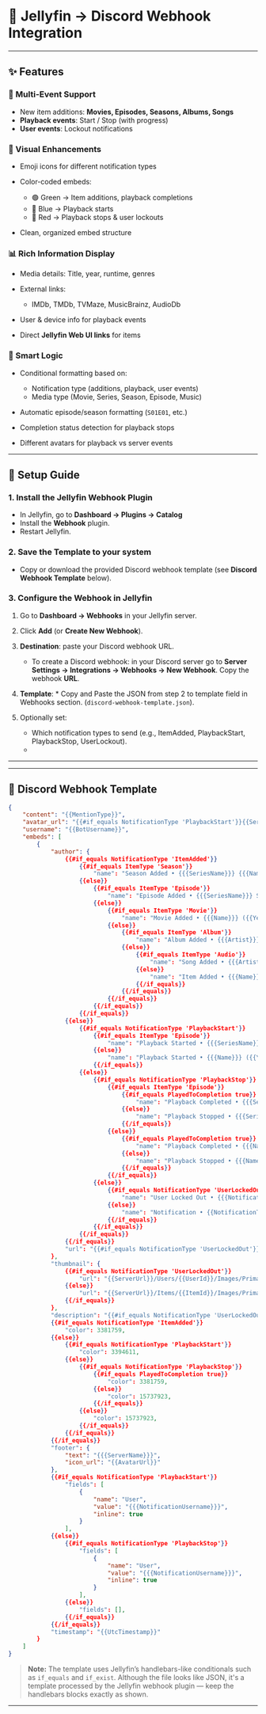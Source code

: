 # 📢 Jellyfin → Discord Webhook Integration
---

## ✨ Features

### 🎯 Multi-Event Support

* New item additions: **Movies, Episodes, Seasons, Albums, Songs**
* **Playback events**: Start / Stop (with progress)
* **User events**: Lockout notifications

### 🎨 Visual Enhancements

* Emoji icons for different notification types
* Color-coded embeds:

  * 🟢 Green → Item additions, playback completions
  * 🔵 Blue → Playback starts
  * 🔴 Red → Playback stops & user lockouts
* Clean, organized embed structure

### 📊 Rich Information Display

* Media details: Title, year, runtime, genres
* External links:

  * IMDb, TMDb, TVMaze, MusicBrainz, AudioDb
* User & device info for playback events
* Direct **Jellyfin Web UI links** for items

### 🔧 Smart Logic

* Conditional formatting based on:

  * Notification type (additions, playback, user events)
  * Media type (Movie, Series, Season, Episode, Music)
* Automatic episode/season formatting (`S01E01`, etc.)
* Completion status detection for playback stops
* Different avatars for playback vs server events

---

## 📂 Setup Guide

### 1. Install the Jellyfin Webhook Plugin

* In Jellyfin, go to **Dashboard → Plugins → Catalog**
* Install the **Webhook** plugin.
* Restart Jellyfin.

### 2. Save the Template to your system

* Copy or download the provided Discord webhook template (see **Discord Webhook Template** below).

### 3. Configure the Webhook in Jellyfin

1. Go to **Dashboard → Webhooks** in your Jellyfin server.
2. Click **Add** (or **Create New Webhook**).
3. **Destination**: paste your Discord webhook URL.

   * To create a Discord webhook: in your Discord server go to **Server Settings → Integrations → Webhooks → New Webhook**. Copy the webhook **URL**.
4. **Template**: * Copy and Paste the JSON from step 2 to template field in Webhooks section. (`discord-webhook-template.json`).
5. Optionally set:
   * Which notification types to send (e.g., ItemAdded, PlaybackStart, PlaybackStop, UserLockout).
   * 
---
---

## 📄 Discord Webhook Template

```json
{
    "content": "{{MentionType}}",
    "avatar_url": "{{#if_equals NotificationType 'PlaybackStart'}}{{ServerUrl}}/Users/{{UserId}}/Images/Primary{{else}}{{#if_equals NotificationType 'PlaybackStop'}}{{ServerUrl}}/Users/{{UserId}}/Images/Primary{{else}}{{AvatarUrl}}{{/if_equals}}{{/if_equals}}",
    "username": "{{BotUsername}}",
    "embeds": [
        {
            "author": {
                {{#if_equals NotificationType 'ItemAdded'}}
                    {{#if_equals ItemType 'Season'}}
                        "name": "Season Added • {{{SeriesName}}} {{{Name}}}",
                    {{else}}
                        {{#if_equals ItemType 'Episode'}}
                            "name": "Episode Added • {{{SeriesName}}} S{{SeasonNumber00}}E{{EpisodeNumber00}} ~ {{{Name}}}",
                        {{else}}
                            {{#if_equals ItemType 'Movie'}}
                                "name": "Movie Added • {{{Name}}} ({{Year}})",
                            {{else}}
                                {{#if_equals ItemType 'Album'}}
                                    "name": "Album Added • {{{Artist}}} - {{{Name}}}",
                                {{else}}
                                    {{#if_equals ItemType 'Audio'}}
                                        "name": "Song Added • {{{Artist}}} - {{{Name}}}",
                                    {{else}}
                                        "name": "Item Added • {{{Name}}}",
                                    {{/if_equals}}
                                {{/if_equals}}
                            {{/if_equals}}
                        {{/if_equals}}
                    {{/if_equals}}
                {{else}}
                    {{#if_equals NotificationType 'PlaybackStart'}}
                        {{#if_equals ItemType 'Episode'}}
                            "name": "Playback Started • {{{SeriesName}}} S{{SeasonNumber00}}E{{EpisodeNumber00}} ~ {{{Name}}}",
                        {{else}}
                            "name": "Playback Started • {{{Name}}} ({{Year}})",
                        {{/if_equals}}
                    {{else}}
                        {{#if_equals NotificationType 'PlaybackStop'}}
                            {{#if_equals ItemType 'Episode'}}
                                {{#if_equals PlayedToCompletion true}}
                                    "name": "Playback Completed • {{{SeriesName}}} S{{SeasonNumber00}}E{{EpisodeNumber00}} ~ {{{Name}}}",
                                {{else}}
                                    "name": "Playback Stopped • {{{SeriesName}}} S{{SeasonNumber00}}E{{EpisodeNumber00}} ~ {{{Name}}}",
                                {{/if_equals}}
                            {{else}}
                                {{#if_equals PlayedToCompletion true}}
                                    "name": "Playback Completed • {{{Name}}} ({{Year}})",
                                {{else}}
                                    "name": "Playback Stopped • {{{Name}}} ({{Year}})",
                                {{/if_equals}}
                            {{/if_equals}}
                        {{else}}
                            {{#if_equals NotificationType 'UserLockedOut'}}
                                "name": "User Locked Out • {{{NotificationUsername}}}",
                            {{else}}
                                "name": "Notification • {{NotificationType}}",
                            {{/if_equals}}
                        {{/if_equals}}
                    {{/if_equals}}
                {{/if_equals}}
                "url": "{{#if_equals NotificationType 'UserLockedOut'}}{{ServerUrl}}/web/index.html#!/useredit.html?userId={{UserId}}{{else}}{{ServerUrl}}/web/index.html#!/details?id={{ItemId}}&serverId={{ServerId}}{{/if_equals}}"
            },
            "thumbnail": {
                {{#if_equals NotificationType 'UserLockedOut'}}
                    "url": "{{ServerUrl}}/Users/{{UserId}}/Images/Primary"
                {{else}}
                    "url": "{{ServerUrl}}/Items/{{ItemId}}/Images/Primary"
                {{/if_equals}}
            },
            "description": "{{#if_equals NotificationType 'UserLockedOut'}}> {{{NotificationUsername}}} has been locked out due to too many failed login attempts.{{else}}{{#if_exist Overview}}> {{{Overview}}}{{/if_exist}}{{/if_equals}}{{#if_equals NotificationType 'PlaybackStart'}}{{#if_exist Overview}}\n\n{{/if_exist}}``[{{PlaybackPosition}}/{{RunTime}}]``{{/if_equals}}{{#if_equals NotificationType 'PlaybackStop'}}{{#if_exist Overview}}\n\n{{/if_exist}}``[{{PlaybackPosition}}/{{RunTime}}]``{{/if_equals}}{{#if_equals NotificationType 'ItemAdded'}}{{#if_exist ServerUrl}}\n\n[**Watch Now**]({{ServerUrl}}/web/index.html#!/details?id={{ItemId}}&serverId={{ServerId}}){{/if_exist}}{{/if_equals}}{{#if_exist Provider_imdb}} • [**IMDb**](https://www.imdb.com/title/{{Provider_imdb}}/){{/if_exist}}{{#if_exist Provider_tmdb}}{{#if_equals ItemType 'Movie'}} • [**TMDb**](https://www.themoviedb.org/movie/{{Provider_tmdb}}){{else}} • [**TMDb**](https://www.themoviedb.org/tv/{{Provider_tmdb}}){{/if_equals}}{{/if_exist}}{{#if_exist Provider_tvmaze}}{{#if_equals ItemType 'Episode'}} • [**TVMaze**](https://www.tvmaze.com/episodes/{{Provider_tvmaze}}){{/if_equals}}{{#if_equals ItemType 'Series'}} • [**TVMaze**](https://www.tvmaze.com/shows/{{Provider_tvmaze}}){{/if_equals}}{{/if_exist}}",
            {{#if_equals NotificationType 'ItemAdded'}}
                "color": 3381759,
            {{else}}
                {{#if_equals NotificationType 'PlaybackStart'}}
                    "color": 3394611,
                {{else}}
                    {{#if_equals NotificationType 'PlaybackStop'}}
                        {{#if_equals PlayedToCompletion true}}
                            "color": 3381759,
                        {{else}}
                            "color": 15737923,
                        {{/if_equals}}
                    {{else}}
                        "color": 15737923,
                    {{/if_equals}}
                {{/if_equals}}
            {{/if_equals}}
            "footer": {
                "text": "{{{ServerName}}}",
                "icon_url": "{{AvatarUrl}}"
            },
            {{#if_equals NotificationType 'PlaybackStart'}}
                "fields": [
                    {
                        "name": "User",
                        "value": "{{{NotificationUsername}}}",
                        "inline": true
                    }
                ],
            {{else}}
                {{#if_equals NotificationType 'PlaybackStop'}}
                    "fields": [
                        {
                            "name": "User",
                            "value": "{{{NotificationUsername}}}",
                            "inline": true
                        }
                    ],
                {{else}}
                    "fields": [],
                {{/if_equals}}
            {{/if_equals}}
            "timestamp": "{{UtcTimestamp}}"
        }
    ]
}
```

> **Note:** The template uses Jellyfin’s handlebars-like conditionals such as `if_equals` and `if_exist`. Although the file looks like JSON, it's a template processed by the Jellyfin webhook plugin — keep the handlebars blocks exactly as shown.

---
